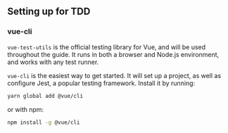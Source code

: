 ## Setting up for TDD

### vue-cli

`vue-test-utils` is the official testing library for Vue, and will be used throughout the guide. It runs in both a browser and Node.js environment, and works with any test runner. 

`vue-cli` is the easiest way to get started. It will set up a project, as well as configure Jest, a popular testing framework. Install it by running:

```sh
yarn global add @vue/cli
```

or with npm:

```sh
npm install -g @vue/cli
```


